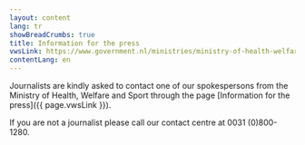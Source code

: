 ```yaml
---
layout: content
lang: tr
showBreadCrumbs: true
title: Information for the press
vwsLink: https://www.government.nl/ministries/ministry-of-health-welfare-and-sport/contact/information-for-the-press
contentLang: en
---
```




Journalists are kindly asked to contact one of our spokespersons from the Ministry of Health, Welfare and Sport through the page [Information for the press]({{ page.vwsLink }}).

If you are not a journalist please call our contact centre at 0031 (0)800-1280.
